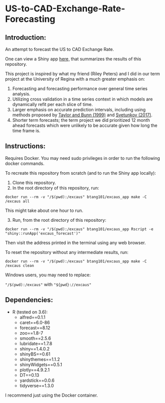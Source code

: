 # US-to-CAD-Exchange-Rate-Forecasting

## Introduction:

An attempt to forecast the US to CAD Exchange Rate.

One can view a Shiny app [here,](https://braydentang1.shinyapps.io/excaus_forecast/) that summarizes the results of this repository.

This project is inspired by what my friend (Riley Peters) and I did in our term project at the University of Regina with a much greater emphasis on:

1) Forecasting and forecasting performance over general time series analysis.
2) Utilizing cross validation in a time series context in which models are dynamically refit per each slice of time.
3) Larger emphasis on accurate prediction intervals, including using methods proposed by [Taylor and Bunn (1999)](https://www.jstor.org/stable/2634872?seq=1) and [Svetunkov (2017)](https://forecasting.svetunkov.ru/en/2017/06/11/smooth-package-for-r-prediction-intervals/).
4) Shorter term forecasts; the term project we did prioritized 12 month ahead forecasts which were unlikely to be accurate given how long the time frame is.

## Instructions:

Requires Docker. You may need sudo privileges in order to run the following docker commands.

To recreate this repository from scratch (and to run the Shiny app locally):

1) Clone this repository.
2) In the root directory of this repository, run:

```docker run --rm -v "/$(pwd):/excaus" btang101/excaus_app make -C /excaus all```

This might take about one hour to run. 

3) Run, from the root directory of this repository:

```docker run --rm -v "/$(pwd):/excaus" btang101/excaus_app Rscript -e "shiny::runApp('excaus_forecast')"```

Then visit the address printed in the terminal using any web browser. 

To reset the repository without any intermediate results, run:

```docker run --rm -v "/$(pwd):/excaus" btang101/excaus_app make -C /excaus clean```

Windows users, you may need to replace:

```"/$(pwd):/excaus"``` with ```"${pwd}://excaus"```

## Dependencies:

- R (tested on 3.6):
	- alfred==0.1.1
	- caret==6.0-86
	- forecast==8.12
	- zoo==1.8-7
	- smooth==2.5.6
	- lubridate==1.7.8
	- shiny==1.4.0.2
	- shinyBS==0.61
	- shinythemes==1.1.2
	- shinyWidgets==0.5.1
	- plotly==4.9.2.1
	- DT==0.13
	- yardstick==0.0.6
	- tidyverse==1.3.0
	
I recommend just using the Docker container.



		

